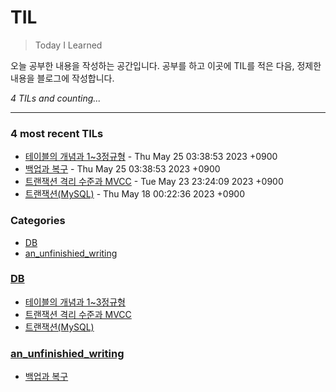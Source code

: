 # TIL
> Today I Learned

오늘 공부한 내용을 작성하는 공간입니다. 공부를 하고 이곳에 TIL를 적은 다음, 정제한 내용을 블로그에 작성합니다.


_4 TILs and counting..._

---

### 4 most recent TILs

- [테이블의 개념과 1~3정규형](DB/Concepts_and_Normalization_of_Table.md) - Thu May 25 03:38:53 2023 +0900
- [백업과 복구](an_unfinishied_writing/Back_up_and_Restoration.md) - Thu May 25 03:38:53 2023 +0900
- [트랜잭션 격리 수준과 MVCC](DB/Transaction_Isolation_Level.md) - Tue May 23 23:24:09 2023 +0900
- [트랜잭션(MySQL)](DB/Transaction_and_Concurrency_Control.md) - Thu May 18 00:22:36 2023 +0900

### Categories

- [DB](#DB)
- [an_unfinishied_writing](#an_unfinishied_writing)

### [DB](#DB)
- [테이블의 개념과 1~3정규형](DB/Concepts_and_Normalization_of_Table.md)
- [트랜잭션 격리 수준과 MVCC](DB/Transaction_Isolation_Level.md)
- [트랜잭션(MySQL)](DB/Transaction_and_Concurrency_Control.md)

### [an_unfinishied_writing](#an_unfinishied_writing)
- [백업과 복구](an_unfinishied_writing/Back_up_and_Restoration.md)

[1]: https://simonwillison.net/2020/Apr/20/self-rewriting-readme/
[2]: https://github.com/jbranchaud/til

